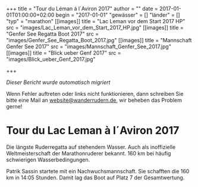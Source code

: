 +++
title = "Tour du Léman á l´Aviron 2017"
author = ""
date = 2017-01-01T01:00:00+02:00
begin = "2017-01-01"
"gewässer" = []
"länder" = []
"typ" = "marathon"
[[images]]
title = "Lac Leman vor dem Start 2017 HP"
src = "images/Lac_Leman_vor_dem_Start_2017_HP.jpg"
[[images]]
title = "Genfer See Regatta Boot 2017"
src = "images/Genfer_See_Regatta_Boot_2017.jpg"
[[images]]
title = "Mannschaft Genfer See 2017"
src = "images/Mannschaft_Genfer_See_2017.jpg"
[[images]]
title = "Blick ueber Genf 2017"
src = "images/Blick_ueber_Genf_2017.jpg"

+++


*Dieser Bericht wurde automatisch migriert*

Wenn Fehler auftreten oder links nicht funktionieren, dann schreiben Sie bitte eine Mail an website@wanderrudern.de, wir beheben das Problem gerne!



# Tour du Lac Leman à l´Aviron 2017


Die längste Ruderregatta auf stehendem Wasser. Auch als inoffizielle Weltmeisterschaft der Marathonruderer bekannt. 160 km bei häufig schwierigen Wasserbedingungen.

Patrik Sassin startete mit ein Nachwuchsmannschaft. Sie schafften die 160 km in 14:05 Stunden. Damit lag das Boot auf Platz 7 der Gesamtwertung.